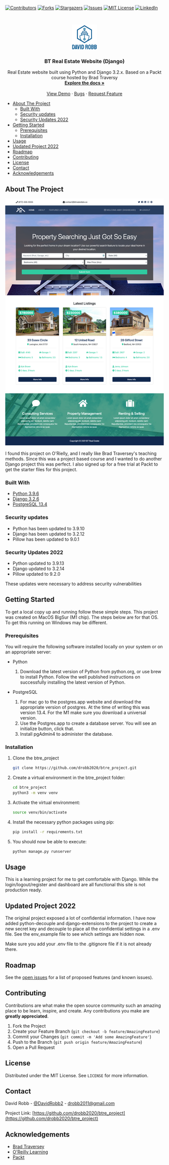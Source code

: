 [![Contributors][contributors-shield]][contributors-url]
[![Forks][forks-shield]][forks-url]
[![Stargazers][stars-shield]][stars-url]
[![Issues][issues-shield]][issues-url]
[![MIT License][license-shield]][license-url]
[![LinkedIn][linkedin-shield]][linkedin-url]

<!-- PROJECT LOGO -->
<br />
<p align="center">
  <a href="https://github.com/drobb2020/readme-template">
    <img src="./logo.png" alt="Logo" width="80" height="80">
  </a>

  <h3 align="center">BT Real Estate Website (Django)</h3>

  <p align="center">
    Real Estate website built using Python and Django 3.2.x. Based on a Packt course hosted by Brad Traversy
    <br />
    <a href="https://github.com/drobb2020/btre_project"><strong>Explore the docs »</strong></a>
    <br />
    <br />
    <a href="https://github.com/drobb2020/btre_project">View Demo</a>
    ·
    <a href="https://github.com/drobb2020/btre_project/issues">Bugs</a>
    ·
    <a href="https://github.com/drobb2020/btre_project/issues">Request Feature</a>
  </p>
</p>

<!-- TABLE OF CONTENTS -->

- [About The Project](#about-the-project)
  - [Built With](#built-with)
  - [Security updates](#security-updates)
  - [Security Updates 2022](#security-updates-2022)
- [Getting Started](#getting-started)
  - [Prerequisites](#prerequisites)
  - [Installation](#installation)
- [Usage](#usage)
- [Updated Project 2022](#updated-project-2022)
- [Roadmap](#roadmap)
- [Contributing](#contributing)
- [License](#license)
- [Contact](#contact)
- [Acknowledgements](#acknowledgements)

<!-- ABOUT THE PROJECT -->
## About The Project

![BTRE website Screen Shot](./btre_screenshot.png)

I found this project on O'Rielly, and I really like Brad Traversey's teaching methods. Since this was a project based course and I wanted to do another Django project this was perfect. I also signed up for a free trial at Packt to get the starter files for this project.

### Built With

- [Python 3.9.6](https://www.python.org/downloads/)
- [Django 3.2.6](https://www.djangoproject.com/)
- [PostgreSQL 13.4](https://postgresapp.com/)

### Security updates

- Python has been updated to 3.9.10
- Django has been updated to 3.2.12
- Pillow has been updated to 9.0.1

### Security Updates 2022

- Python updated to 3.9.13
- Django updated to 3.2.14
- Pillow updated to 9.2.0

These updates were necessary to address security vulnerabilities

<!-- GETTING STARTED -->
## Getting Started

To get a local copy up and running follow these simple steps. This project was created on MacOS BigSur (M1 chip). The steps below are for that OS. To get this running on Windows may be different.

### Prerequisites

You will require the following software installed locally on your system or on an appropriate server:

- Python

  1. Download the latest version of Python from python.org, or use brew to install Python. Follow the well published instructions on successfully installing the latest version of Python.

- PostgreSQL
  1. For mac go to the postgres.app website and download the appropriate version of postgres. At the time of writing this was version 13.4. For the M1 make sure you download a universal version.
  2. Use the Postgres.app to create a database server. You will see an initialize button, click that.
  3. Install pgAdmin4 to administer the database.

### Installation

1. Clone the btre_project

   ```sh
   git clone https://github.com/drobb2020/btre_project.git
   ```

2. Create a virtual environment in the btre_project folder:

   ```sh
   cd btre_project
   python3 -m venv venv
   ```

3. Activate the virtual environment:

    ```sh
    source venv/bin/activate
    ```

4. Install the necessary python packages using pip:

    ```sh
    pip install -r requirements.txt
    ```

5. You should now be able to execute:

    ```sh
    python manage.py runserver
    ```

<!-- USAGE EXAMPLES -->
## Usage

This is a learning project for me to get comfortable with Django. While the login/logout/register and dashboard are all functional this site is not production ready.

## Updated Project 2022

The original project exposed a lot of confidential information. I have now added python-decouple and django-extensions to the project to create a new secret key and decouple to place all the confidential settings in a .env file. See the env_example file to see which settings are hidden now.

Make sure you add your .env file to the .gitignore file if it is not already there.

<!-- ROADMAP -->
## Roadmap

See the [open issues](https://github.com/drobb2020/btre_project/issues) for a list of proposed features (and known issues).

<!-- CONTRIBUTING -->
## Contributing

Contributions are what make the open source community such an amazing place to be learn, inspire, and create. Any contributions you make are **greatly appreciated**.

1. Fork the Project
2. Create your Feature Branch (`git checkout -b feature/AmazingFeature`)
3. Commit your Changes (`git commit -m 'Add some AmazingFeature'`)
4. Push to the Branch (`git push origin feature/AmazingFeature`)
5. Open a Pull Request

<!-- LICENSE -->
## License

Distributed under the MIT License. See `LICENSE` for more information.

<!-- CONTACT -->
## Contact

David Robb - [@DavidRobb2](https://twitter.com/DavidRobb2) - drobb2011@gmail.com

Project Link: [https://github.com/drobb2020/btre_project](https://github.com/drobb2020/btre_project)

<!-- ACKNOWLEDGEMENTS -->
## Acknowledgements

- [Brad Traversey](https://www.traversymedia.com/)
- [O'Reilly Learning](https://learning.oreilly.com/videos/python-django-dev/9781838641283/9781838641283-video1_1/)
- [Packt](https://subscription.packtpub.com/)

<!-- MARKDOWN LINKS & IMAGES -->
<!-- https://www.markdownguide.org/basic-syntax/#reference-style-links -->
[contributors-shield]: https://img.shields.io/github/contributors/drobb2020/btre_project.svg?style=for-the-badge
[contributors-url]: https://github.com/drobb2020/btre_project/graphs/contributors
[forks-shield]: https://img.shields.io/github/forks/drobb2020/btre_project.svg?style=for-the-badge
[forks-url]: https://github.com/drobb2020/btre_project/network/members
[stars-shield]: https://img.shields.io/github/stars/drobb2020/btre_project.svg?style=for-the-badge
[stars-url]: https://github.com/drobb2020/btre_project/stargazers
[issues-shield]: https://img.shields.io/github/issues/drobb2020/btre_project.svg?style=for-the-badge
[issues-url]: https://github.com/drobb2020/btre_project/issues
[license-shield]: https://img.shields.io/github/license/drobb2020/btre_project.svg?style=for-the-badge
[license-url]: https://github.com/drobb2020/btre_project/blob/master/LICENSE.txt
[linkedin-shield]: https://img.shields.io/badge/-LinkedIn-black.svg?style=for-the-badge&logo=linkedin&colorB=555
[linkedin-url]: https://www.linkedin.com/in/david-robb-42436a20/
